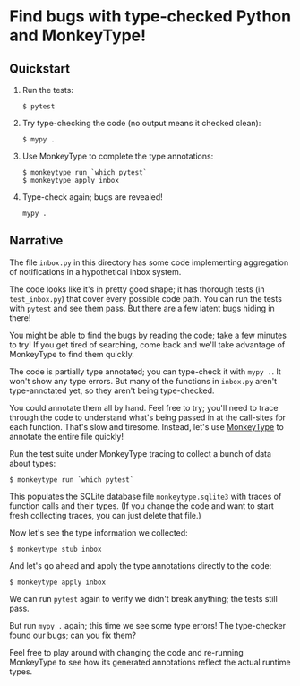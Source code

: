 # Find bugs with type-checked Python and MonkeyType!

## Quickstart

1. Run the tests:
   ```
   $ pytest
   ```
2. Try type-checking the code (no output means it checked clean):
   ```
   $ mypy .
   ```
3. Use MonkeyType to complete the type annotations:
   ```
   $ monkeytype run `which pytest`
   $ monkeytype apply inbox
   ```
4. Type-check again; bugs are revealed!
   ```
   mypy .
   ```

## Narrative

The file `inbox.py` in this directory has some code implementing aggregation of
notifications in a hypothetical inbox system.

The code looks like it's in pretty good shape; it has thorough tests (in
`test_inbox.py`) that cover every possible code path. You can run the tests with
`pytest` and see them pass. But there are a few latent bugs hiding in there!

You might be able to find the bugs by reading the code; take a few minutes to
try! If you get tired of searching, come back and we'll take advantage of
MonkeyType to find them quickly.

The code is partially type annotated; you can type-check it with `mypy .`. It
won't show any type errors. But many of the functions in `inbox.py` aren't
type-annotated yet, so they aren't being type-checked.

You could annotate them all by hand. Feel free to try; you'll need to trace
through the code to understand what's being passed in at the call-sites for each
function. That's slow and tiresome. Instead, let's use
[MonkeyType](https://github.com/Instagram/MonkeyType) to annotate the entire
file quickly!

Run the test suite under MonkeyType tracing to collect a bunch of data about
types:

```
$ monkeytype run `which pytest`
```

This populates the SQLite database file `monkeytype.sqlite3` with traces of
function calls and their types. (If you change the code and want to start fresh
collecting traces, you can just delete that file.)

Now let's see the type information we collected:

```
$ monkeytype stub inbox
```

And let's go ahead and apply the type annotations directly to the code:

```
$ monkeytype apply inbox
```

We can run `pytest` again to verify we didn't break anything; the tests still
pass.

But run `mypy .` again; this time we see some type errors! The type-checker
found our bugs; can you fix them?

Feel free to play around with changing the code and re-running MonkeyType to see
how its generated annotations reflect the actual runtime types.

